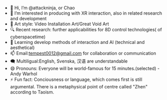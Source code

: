 - 👋 Hi, I’m @attackninja, or Chao
- 👀 I’m interested in producing with XR interaction, also in related research and development
- 🎨 Art style: Video Installation Art/Great Void Art
- 🔍 Recent research: further applicabilities for 8D control technologies( of cyberspacetime)
- 🌱 Learning develop methods of interaction and AI (technical and aesthetical)
- 📫 Email:tempest0012@gmail.com for collaboration or communication
- 🗨️ Multiligual:English, Svenska, 汉语 are understandable
- 😄 Pronouns: Everyone will be world-famous for 15 minutes.(selected) -Andy Warhol
- ⚡ Fun fact: Conciousness or language, which comes first is still argumental.
     There is a metaphysical point of centre called "Zhen" according to Taoism.

<!---
attackninja/attackninja is a ✨ special ✨ repository because its `README.md` (this file) appears on your GitHub profile.
You can click the Preview link to take a look at your changes.
--->
